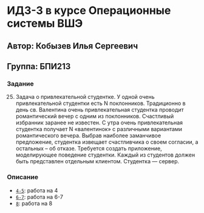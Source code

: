# ИДЗ-3 в курсе Операционные системы ВШЭ
## Автор: Кобызев Илья Сергеевич
## Группа: БПИ213

### Задание
25. Задача о привлекательной студентке. У одной очень привлекательной студентки есть N поклонников. Традиционно в день св.
Валентина очень привлекательная студентка проводит романтический вечер с одним из поклонников. Счастливый избранник заранее не известен. С утра очень привлекательная студентка получает
N «валентинок» с различными вариантами романтического вечера. Выбрав наиболее заманчивое предложение, студентка извещает
счастливчика о своем согласии, а остальных – об отказе. Требуется создать приложение, моделирующее поведение студентки. Каждый из студентов должен быть представлен отдельным клиентом. Студентка — сервер.


### Описание
- [`4-5`](4-5): работа на 4
- [`6-7`](6-7): работа на 6-7
- [`8`](8): работа на 8